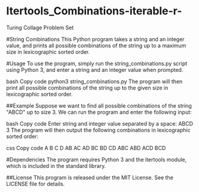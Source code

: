 # Itertools_Combinations-iterable-r-
Turing Collage Problem Set

#String Combinations
This Python program takes a string and an integer value, and prints all possible combinations of the string up to a maximum size in lexicographic sorted order.

#Usage
To use the program, simply run the string_combinations.py script using Python 3, and enter a string and an integer value when prompted.

bash
Copy code
python3 string_combinations.py
The program will then print all possible combinations of the string up to the given size in lexicographic sorted order.

##Example
Suppose we want to find all possible combinations of the string "ABCD" up to size 3. We can run the program and enter the following input:

bash
Copy code
Enter string and integer value separated by a space: ABCD 3
The program will then output the following combinations in lexicographic sorted order:

css
Copy code
A
B
C
D
AB
AC
AD
BC
BD
CD
ABC
ABD
ACD
BCD

#Dependencies
The program requires Python 3 and the itertools module, which is included in the standard library.

##License
This program is released under the MIT License. See the LICENSE file for details.
